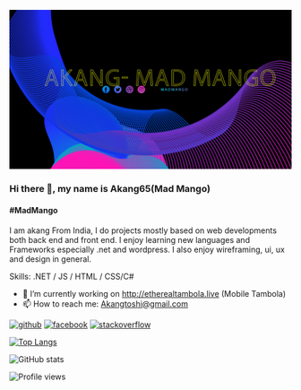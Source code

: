 ![#MadMango](https://github.com/akang65/akang65/blob/main/ba.jpg)

### Hi there 👋, my name is Akang65(Mad Mango)
#### #MadMango


I am akang From India, I do projects mostly based on web developments  both back end and front end. I enjoy learning new languages and Frameworks especially .net and wordpress. I also enjoy wireframing, ui, ux and design in general.

Skills: .NET / JS / HTML / CSS/C#

- 🔭 I’m currently working on http://etherealtambola.live (Mobile Tambola)
- 📫 How to reach me: Akangtoshi@gmail.com 


[<img src='https://cdn.jsdelivr.net/npm/simple-icons@3.0.1/icons/github.svg' alt='github' height='40'>](https://github.com/Akang65)  [<img src='https://cdn.jsdelivr.net/npm/simple-icons@3.0.1/icons/facebook.svg' alt='facebook' height='40'>](https://www.facebook.com/Akang.Mchn)  [<img src='https://cdn.jsdelivr.net/npm/simple-icons@3.0.1/icons/stackoverflow.svg' alt='stackoverflow' height='40'>](https://stackoverflow.com/users/akang-toshi)  

[![Top Langs](https://github-readme-stats.vercel.app/api/top-langs/?username=Akang65)](https://github.com/anuraghazra/github-readme-stats)

![GitHub stats](https://github-readme-stats.vercel.app/api?username=Akang65&show_icons=true)  

![Profile views](https://gpvc.arturio.dev/Akang65)  
